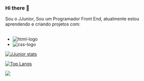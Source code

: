 ### Hi there :pencil:

Sou o JJunior, Sou um Programador Front End, atualmente estou aprendendo e criando projetos com:
<br>
<br>

  - <img src="https://img.shields.io/badge/HTML5-E34F26?style=for-the-badge&logoCOlor=white" alt="html-logo"/>

  - <img src="https://img.shields.io/badge/CSS3-1572B6?style=for-the-badge&logo=css3&logoCOlor=white" alt="css-logo"/>


  [![JJunior stats](https://github-readme-stats.vercel.app/api?username=jjuniorsilva)](https://github.com/anuraghazra/github-readme-stats)
<br>

  [![Top Langs](https://github-readme-stats.vercel.app/api/top-langs/?username=jjuniorsilva)](https://github.com/anuraghazra/github-readme-stats)
  
   ![](https://komarev.com/ghpvc/?username=jjuniorsilva-github-jjuniorsilva)

